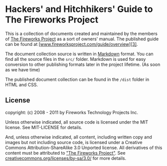 Hackers' and Hitchhikers' Guide to The Fireworks Project
========================================================
This is a collection of documents created and maintained by the members of [The
Fireworks Project][1] as a sort of owners' manual. The published guide can be
found at [www.fireworksproject.com/guide/overview][3].

The document collection source is written in [Markdown][2] format. You can find
all the source files in the `src/` folder.  Markdown is used for easy
conversion to other publishing formats later in the project lifetime. (As soon
as we have time)

The published document collection can be found in the `/dist` folder in HTML and CSS.

License
-------
copyright: (c) 2008 - 2011 by Fireworks Technology Projects Inc.

Unless otherwise indicated, all source code is licensed under the MIT license.
See MIT-LICENSE for details.

And, unless otherwise indicated, all content, including written copy and images
but not including source code, is licensed under a Creative Commons
Attribution-ShareAlike 3.0 Unported license. All derivatives of this content
must be attributed to
["The Fireworks Project"](http://www.fireworksproject.com/). See
[creativecommons.org/licenses/by-sa/3.0/](http://creativecommons.org/licenses/by-sa/3.0/)
for more details.

  [1]: http://www.fireworksproject.com
  [2]: http://daringfireball.net/projects/markdown/
  [3]: http://www.fireworksproject.com/guide/overview

